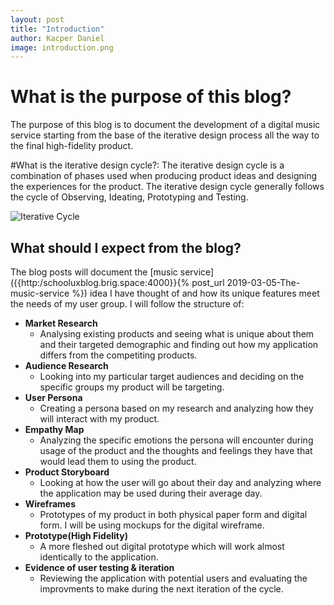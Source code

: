 ```yaml
---
layout: post
title: "Introduction"
author: Kacper Daniel
image: introduction.png
---
```


# What is the purpose of this blog?
The purpose of this blog is to document the development of a digital music service starting from the base of the iterative design process all the way to the final high-fidelity product.

#What is the iterative design cycle?:
The iterative design cycle is a combination of phases used when producing product ideas and designing the experiences for the product. The iterative design cycle generally follows the cycle of Observing, Ideating, Prototyping and Testing. 

![Iterative Cycle](http://web.mit.edu/6.813/www/sp17/classes/06-user-centered-design/figures/04.png)

## What should I expect from the blog?
The blog posts will document the [music service]({{http:/schooluxblog.brig.space:4000}}{% post_url 2019-03-05-The-music-service %}) idea I have thought of and how its unique features meet the needs of my user group. I will follow the structure of:

* **Market Research**
    *  Analysing existing products and seeing what is unique about them and their targeted demographic and finding out how my application differs from the competiting products.
* **Audience Research**
    * Looking into my particular target audiences and deciding on the specific groups my product will be targeting.
* **User Persona**
    * Creating a persona based on my research and analyzing how they will interact with my product.
* **Empathy Map**
    * Analyzing the specific emotions the persona will encounter during usage of the product and the thoughts and feelings they have that would lead them to using the product.
* **Product Storyboard**
    * Looking at how the user will go about their day and analyzing where the application may be used during their average day.
* **Wireframes**
    * Prototypes of my product in both physical paper form and digital form. I will be using mockups for the digital wireframe.
* **Prototype(High Fidelity)**
    * A more fleshed out digital prototype which will work almost identically to the application.
* **Evidence of user testing & iteration**
    * Reviewing the application with potential users and evaluating the improvments to make during the next iteration of the cycle.


